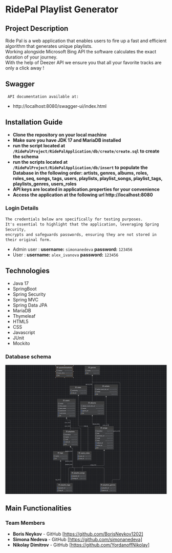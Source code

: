 # RidePal Playlist Generator

## Project Description
Ride Pal is a web application that enables users to fire up a fast and efficient algorithm
that generates unique playlists.
<br>
Working alongside Microsoft Bing API the software calculates the exact duration of your journey.
<br>
With the help of Deezer API we ensure you that all your favorite tracks are only a click away !

## Swagger
     API documentation available at:
- http://localhost:8080/swagger-ui/index.html

## Installation Guide

- **Clone the repository on your local machine**
- **Make sure you have JDK 17 and MariaDB installed**
-  **run the script located at `/RidePalProject/RidePalApplication/db/create/create.sql` to create the schema**
-  **run the scripts located at `/RidePalProject/RidePalApplication/db/insert` to populate
   the Database in the following order: artists, genres, albums, roles, roles_seq, songs, tags, users, playlists, playlist_songs, playlist_tags, playlists_genres, users_roles**
- **API keys are located in application.properties for your convenience**
- **Access the application at the following url http://localhost:8080**
### Login Details
    The credentials below are specifically for testing purposes. 
    It's essential to highlight that the application, leveraging Spring Security, 
    encrypts and safeguards passwords, ensuring they are not stored in their original form.

- Admin user : **username:** `simonanedeva` **password:** `123456`
- User : **username:** `alex_ivanova` **password:** `123456`


## Technologies
- Java 17
- SpringBoot
- Spring Security
- Spring MVC
- Spring Data JPA
- MariaDB
- Thymeleaf
- HTML5
- CSS
- Javascript
- JUnit
- Mockito
### Database schema

<img src="https://github.com/RidePalProject-Telerik-Academy/RidePalProject/blob/main/RidePalApplication/src/main/resources/static/images/database_design.jpeg" alt="db schema">

## Main Functionalities


### Team Members
- **Boris Neykov** - GitHub [https://github.com/BorisNeykov1202]
- **Simona Nedeva** - GitHub [https://github.com/simonanedeva]
- **Nikolay Dimitrov** - GitHub [https://github.com/YordanoffNikolay]
